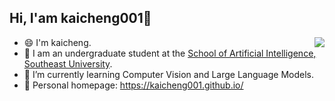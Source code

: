  <h2>Hi, I'am kaicheng001👋</h2>
<img align="right" src="https://github-readme-stats.vercel.app/api?username=kaicheng001&show_icons=true&icon_color=CE1D2D&text_color=718096&bg_color=ffffff&hide_title=true" />

- 😄 I'm kaicheng.
- 🏫 I am an undergraduate student at the [School of Artificial Intelligence, Southeast University](https://ai.seu.edu.cn/).
- 🔭 I’m currently learning Computer Vision and Large Language Models.
- 📖 Personal homepage: https://kaicheng001.github.io/
